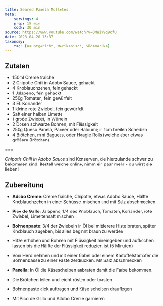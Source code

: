 ```yaml
---
title: Seared Panela Molletes
meta:
    servings: 4
    prep: 15 min
    cook: 30 min
source: https://www.youtube.com/watch?v=BMWiyVq9cfU
date: 2023-04-20 13:37
taxonomy:
    tag: [Hauptgericht, Mexikanisch, Südamerika]
---
```

## Zutaten

* 150ml Crème fraîche
* 2 Chipotle Chili in Adobo Sauce, gehackt
* 4 Knoblauchzehen, fein gehackt
* 1 Jalapeno, fein gehackt
* 250g Tomaten, fein gewürfelt
* 3 EL Koriander
* 1 kleine rote Zwiebel, fein gewürfelt
* Saft einer halben Limette
* 1 große Zwiebel, in Würfeln
* 2 Dosen schwarze Bohnen, mit Flüssigkeit
* 250g Queso Panela, Paneer oder Haloumi; in 1cm breiten Scheiben
* 4 Brötchen, mini Baguess, oder Hoagie Rolls (weiche aber etwas größere Brötchen)


===

*Chipotle Chili in Adobo Sauce* sind Konserven, die hierzulande schwer zu bekommen sind. Bestell welche online, nimm ein paar mehr - du wirst sie lieben!

## Zubereitung

* **Adobo Creme**: Crème fraîche, Chipotle, etwas Adobo Sauce, Hälfte Knoblauchzehen in einer Schüssel mischen und mit Salz abschmecken
* **Pico de Gallo**: Jalapeno, 1/4 des Knoblauch, Tomaten, Koriander, rote Zwiebel, Limettensaft mischen
* **Bohnenpaste**: 3/4 der Zwiebeln in Öl bei mittlerere Hizte braten, später Knoblauch zugeben, bis alles beginnt braun zu werden
* Hitze erhöhen und Bohnen mit Flüssigkeit hineingeben und aufkochen lassen bis die Hälfte der Flüssigkeit reduziert ist (5 Minuten)
* Vom Herd nehmen und mit einer Gabel oder einem Kartoffelstampfer die Bohnenbasse zu einer Paste zerdrücken. Mit Salz abschmecken
* **Panella**: In Öl die Käsescheiben anbraten damit die Farbe bekommen.


* Die Brötchen teilen und leicht rösten oder toasten
* Bohnenpaste dick auftragen und Käse scheiben drauflegen
* Mit Pico de Gallo und Adobo Creme garnieren